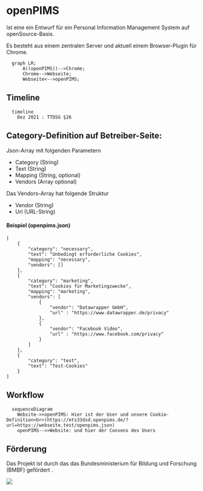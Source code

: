 # openPIMS

Ist eine ein Entwurf für ein Personal Information Management System auf openSource-Basis.

Es besteht aus einem zentralen Server und aktuell einem Browser-Plugin für Chrome.


```mermaid
  graph LR;
      A((openPIMS))-->Chrome;
      Chrome-->Webseite;
      Webseite<-->openPIMS;
```

## Timeline
```mermaid
  timeline
    Dez 2021 : TTDSG §26
```  

## Category-Definition auf Betreiber-Seite:
Json-Array mit folgenden Parametern

- Category (String)
- Text (String)
- Mapping (String, optional)
- Vendors (Array optional)

Das Vendors-Array hat folgende Struktur
- Vendor (String)
- Url (URL-String)

#### Beispiel (openpims.json)

    [
        {
            "category": "necessary",
            "text": "Unbedingt erforderliche Cookies",
            "mapping": "necessary",
            "vendors": []
        },
        {
            "category": "marketing",
            "text": "Cookies für Marketingzwecke",
            "mapping": "marketing",
            "vendors": [
                {
                    "vendor": "Datawrapper GmbH",
                    "url" : "https://www.datawrapper.de/privacy"
                },
                {
                    "vendor": "Facebook Video",
                    "url" : "https://www.facebook.com/privacy"
                }
            ]
        },
        {
            "category": "test",
            "text": "Test-Cookies"
        }
    ]

## Workflow
```mermaid
  sequenceDiagram
    Website->>openPIMS: Hier ist der User und unsere Cookie-Definition<br>(https://ets33dsd.openpims.de/?url=https://webseite.test/openpims.json)
    openPIMS-->>Website: und hier der Consens des Users
```

## Förderung
Das Projekt ist durch das das Bundesministerium für Bildung und Forschung (BMBF) gefördert .

![](https://prototypefund.de/wp-content/uploads/2016/07/logo-bmbf.svg)
